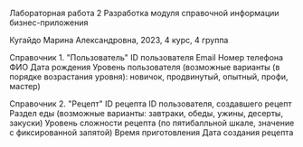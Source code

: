 Лабораторная работа 2
Разработка модуля справочной информации бизнес-приложения 

Кугайдо Марина Александровна, 2023, 4 курс, 4 группа

Справочник 1. "Пользователь"
ID пользователя
Email
Номер телефона
ФИО
Дата рождения
Уровень пользователя (возможные варианты (в порядке возрастания уровня): новичок, продвинутый, опытный, профи, мастер)

Справочник 2. "Рецепт"
ID рецепта
ID пользователя, создавшего рецепт
Раздел еды (возможные варианты: завтраки, обеды, ужины, десерты, закуски)
Уровень сложности рецепта (по пятибалльной шкале, значение с фиксированной запятой)
Время приготовления
Дата создания рецепта
